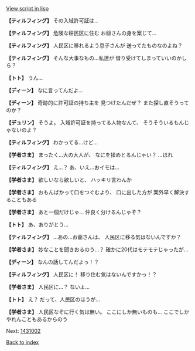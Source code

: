 [View script in lisp](../scripts/1430902.txt)

**【ティルフィング】**
その入域許可証は…

**【ティルフィング】**
危険な耕民区に住む
お爺さんの身を案じて…

**【ティルフィング】**
人民区に移れるよう息子さんが
送ってたものなのよね？

**【ティルフィング】**
そんな大事なもの…私達が
借り受けてしまっていいのかしら？

**【トト】**
うん…

**【ディーン】**
なに言ってんだよ…

**【ディーン】**
奇跡的に許可証の持ち主を
見つけたんだぜ？
また探し直そうってのか？

**【デュリン】**
そうよ。
入域許可証を持ってる人物なんて、
そうそういるもんじゃないのよ？

**【ティルフィング】**
わかってる…けど…

**【学者さま】**
まったく…大の大人が、
なにを揉めとるんじゃい？
…ほれ

**【ティルフィング】**
え…？
あ、いえ…おイモは…

**【学者さま】**
欲しいなら欲しいと、
ハッキリ言わんか

**【学者さま】**
おもんばかって口をつぐむより、
口に出した方が
案外早く解決することもある

**【学者さま】**
あと一個だけじゃ…
仲良く分けるんじゃぞ？

**【トト】**
あ、ありがとう…

**【ティルフィング】**
…あの…お爺さんは、
人民区に移る気はないんですか？

**【学者さま】**
妙なことを聞きおるのう…？
確かに20代はモテモテじゃったが…

**【ディーン】**
なんの話してんだよっ！？

**【ティルフィング】**
人民区に！
移り住む気はないんですかっ！？

**【学者さま】**
人民区に…？
ないよ…

**【トト】**
え？
だって、人民区のほうが…

**【学者さま】**
人民区なぞに行く気は無い。
ここにしか無いものも…
ここでしかやれんこともあるからのう

Next: [1431002](1431002.md)

[Back to index](index.md)
